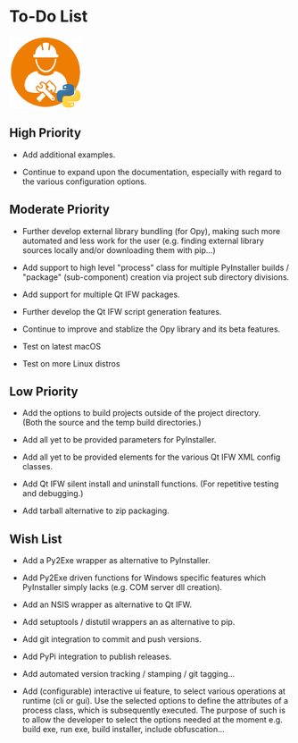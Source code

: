 # To-Do List 
![distbuilder logo](https://raw.githubusercontent.com/BuvinJT/distbuilder/master/docs/img/distbuilder128.png)
 
## High Priority

* Add additional examples.

* Continue to expand upon the documentation, especially with
regard to the various configuration options. 

## Moderate Priority

* Further develop external library bundling (for Opy), making such 
more automated and less work for the user (e.g. finding external library 
sources locally and/or downloading them with pip...)

* Add support to high level "process" class for multiple PyInstaller 
builds / "package" (sub-component) creation via project sub directory 
divisions.

* Add support for multiple Qt IFW packages.
	
* Further develop the Qt IFW script generation features. 
			
* Continue to improve and stablize the Opy library and its beta features.

* Test on latest macOS

* Test on more Linux distros

## Low Priority

* Add the options to build projects outside of the project directory.  
(Both the source and the temp build directories.)  

* Add all yet to be provided parameters for PyInstaller.  

* Add all yet to be provided elements for the various Qt IFW 
XML config classes.  

* Add Qt IFW silent install and uninstall functions. 
(For repetitive testing and debugging.)  

* Add tarball alternative to zip packaging.

## Wish List		

* Add a Py2Exe wrapper as alternative to PyInstaller.

* Add Py2Exe driven functions for Windows specific features 
which PyInstaller simply lacks (e.g. COM server dll creation).

* Add an NSIS wrapper as alternative to Qt IFW.

* Add setuptools / distutil wrappers an as alternative to pip.  

* Add git integration to commit and push versions.

* Add PyPi integration to publish releases.

* Add automated version tracking / stamping / git tagging...
  
* Add (configurable) interactive ui feature, to select various 
operations at runtime (cli or gui).  Use the selected options
to define the attributes of a process class, which is subsequently
executed.  The purpose of such is to allow the developer to
select the options needed at the moment e.g. build exe, run exe, 
build installer, include obfuscation...
